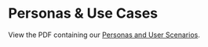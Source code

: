# Personas & Use Cases

View the PDF containing our [Personas and User Scenarios](Personas_and_user_scenerios_for_18F.pdf).
